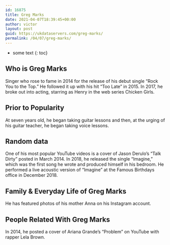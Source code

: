 ```yaml
---
id: 16875
title: Greg Marks
date: 2021-04-07T18:39:45+00:00
author: victor
layout: post
guid: https://ukdataservers.com/greg-marks/
permalink: /04/07/greg-marks/
---
```


* some text
{: toc}


## Who is Greg Marks



Singer who rose to fame in 2014 for the release of his debut single &#8220;Rock You to the Top.&#8221; He followed it up with his hit &#8220;Too Late&#8221; in 2015. In 2017, he broke out into acting, starring as Henry in the web series Chicken Girls.   

                
                
                
## Prior to Popularity



At seven years old, he began taking guitar lessons and then, at the urging of his guitar teacher, he began taking voice lessons. 

                
                
                
## Random data



One of his most popular YouTube videos is a cover of Jason Derulo&#8217;s &#8220;Talk Dirty&#8221; posted in March 2014. In 2018, he released the single &#8220;Imagine,&#8221; which was the first song he wrote and produced himself in his bedroom. He performed a live acoustic version of &#8220;Imagine&#8221; at the Famous Birthdays office in December 2018. 

                
                
                
## Family & Everyday Life of Greg Marks



He has featured photos of his mother Anna on his Instagram account. 

                
                
                
## People Related With Greg Marks



In 2014, he posted a cover of Ariana Grande&#8217;s &#8220;Problem&#8221; on YouTube with rapper Lela Brown. 

                
              
            
          
          
          